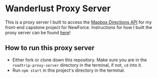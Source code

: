 # Wanderlust Proxy Server
 This is a proxy server I built to access the [Mapbox Directions API](https://docs.mapbox.com/help/how-mapbox-works/directions/) for my front-end capstone project for NewForce. Instructions for how I built the proxy server can be found [here](https://github.com/BlaiseRoberts/proxy-server)!

 ## How to run this proxy server
 + Either fork or clone down this repository. Make sure you are in the `roadtrip-proxy-server` directory in the terminal, if not, `cd` into it.
 + Run `npm start` in this project's directory in the terminal.